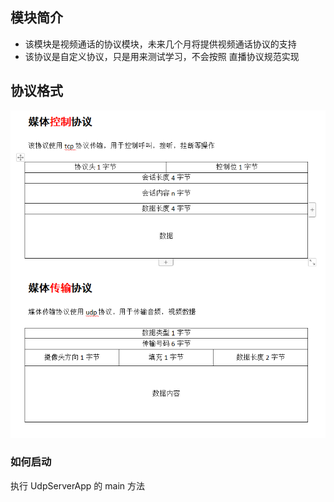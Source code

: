 ## 模块简介

* 该模块是视频通话的协议模块，未来几个月将提供视频通话协议的支持
* 该协议是自定义协议，只是用来测试学习，不会按照 直播协议规范实现



## 协议格式

![](./src/main/resources/协议.png)




### 如何启动

执行 UdpServerApp 的 main 方法 




